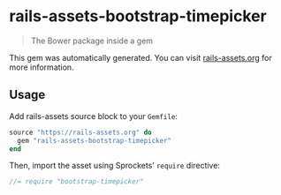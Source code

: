 # rails-assets-bootstrap-timepicker

> The Bower package inside a gem

This gem was automatically generated. You can visit [rails-assets.org](https://rails-assets.org) for more information.

## Usage

Add rails-assets source block to your `Gemfile`:

```ruby
source "https://rails-assets.org" do
  gem "rails-assets-bootstrap-timepicker"
end

```

Then, import the asset using Sprockets’ `require` directive:

```js
//= require "bootstrap-timepicker"
```
